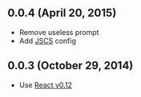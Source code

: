 ## 0.0.4 (April 20, 2015)
* Remove useless prompt
* Add [JSCS](http://jscs.info/) config

## 0.0.3 (October 29, 2014)

* Use [React v0.12](http://facebook.github.io/react/blog/2014/10/28/react-v0.12.html)
